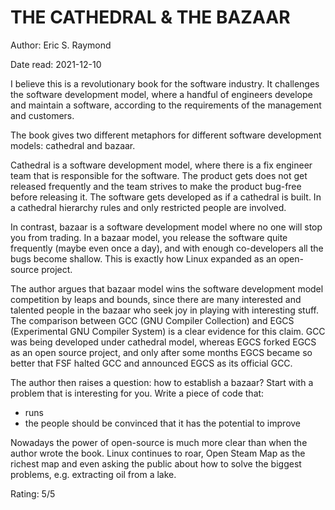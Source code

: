 # THE CATHEDRAL & THE BAZAAR
Author: Eric S. Raymond

Date read: 2021-12-10

I believe this is a revolutionary book for the software industry. It challenges the software development model, where a handful of engineers develope and maintain a software, according to the requirements of the management and customers.

The book gives two different metaphors for different software development models: cathedral and bazaar.

Cathedral is a software development model, where there is a fix engineer team that is responsible for the software. The product gets does not get released frequently and the team strives to make the product bug-free before releasing it. The software gets developed as if a cathedral is built. In a cathedral hierarchy rules and only restricted people are involved.

In contrast, bazaar is a software development model where no one will stop you from trading. In a bazaar model, you release the software quite frequently (maybe even once a day), and with enough co-developers all the bugs become shallow. This is exactly how Linux expanded as an open-source project.

The author argues that bazaar model wins the software development model competition by leaps and bounds, since there are many interested and talented people in the bazaar who seek joy in playing with interesting stuff. The comparison between GCC (GNU Compiler Collection) and EGCS (Experimental GNU Compiler System) is a clear evidence for this claim. GCC was being developed under cathedral model, whereas EGCS forked EGCS as an open source project, and only after some months EGCS became so better that FSF halted GCC and announced EGCS as its official GCC.

The author then raises a question: how to establish a bazaar? Start with a problem that is interesting for you. Write a piece of code that:
* runs
* the people should be convinced that it has the potential to improve

Nowadays the power of open-source is much more clear than when the author wrote the book. Linux continues to roar, Open Steam Map as the richest map and even asking the public about how to solve the biggest problems, e.g. extracting oil from a lake.

Rating: 5/5